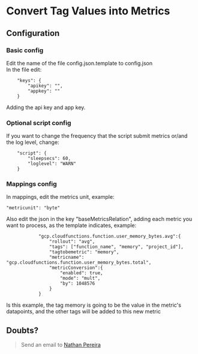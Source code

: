 # Convert Tag Values into Metrics

## Configuration

### Basic config
Edit the name of the file config.json.template to config.json<br />
In the file edit:
```
    "keys": {
        "apikey": "",
        "appkey": ""
    }
```
Adding the api key and app key.

### Optional script config
If you want to change the frequency that the script submit metrics or/and the log level, change:
```
    "script": {
        "sleepsecs": 60,
        "loglevel": "WARN"
    }
```

### Mappings config
In mappings, edit the metrics unit, example:
```
"metricunit": "byte"
```
Also edit the json in the key "baseMetricsRelation", adding each metric you want to process, as the template indicates, example:
```
            "gcp.cloudfunctions.function.user_memory_bytes.avg":{
                "rollout": "avg",
                "tags": ["function_name", "memory", "project_id"],
                "tagtobemetric": "memory",
                "metricname": "gcp.cloudfunctions.function.user_memory_bytes.total",
                "metricConversion":{
                    "enabled": true,
                    "mode": "mult",
                    "by": 1048576
                }
            }
```
Is this example, the tag memory is going to be the value in the metric's datapoints, and the other tags will be added to this new metric

## Doubts?
> Send an email to [Nathan Pereira](mailto:nathan.pereira@delfia.tech)